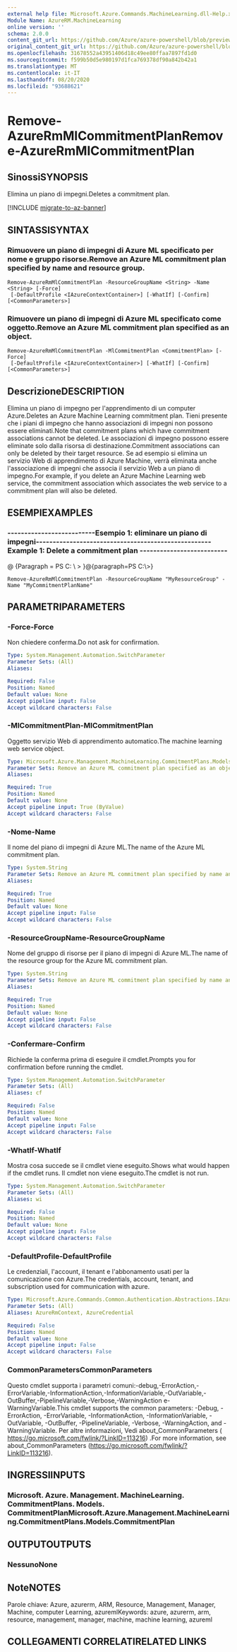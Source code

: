 ```yaml
---
external help file: Microsoft.Azure.Commands.MachineLearning.dll-Help.xml
Module Name: AzureRM.MachineLearning
online version: ''
schema: 2.0.0
content_git_url: https://github.com/Azure/azure-powershell/blob/preview/src/ResourceManager/MachineLearning/Commands.MachineLearning/help/Remove-AzureRmMlCommitmentPlan.md
original_content_git_url: https://github.com/Azure/azure-powershell/blob/preview/src/ResourceManager/MachineLearning/Commands.MachineLearning/help/Remove-AzureRmMlCommitmentPlan.md
ms.openlocfilehash: 31678552a43951406d18c49ee80ffaa7897fd1d0
ms.sourcegitcommit: f599b50d5e980197d1fca769378df90a842b42a1
ms.translationtype: MT
ms.contentlocale: it-IT
ms.lasthandoff: 08/20/2020
ms.locfileid: "93688621"
---
```

# <span data-ttu-id="35611-101">Remove-AzureRmMlCommitmentPlan</span><span class="sxs-lookup"><span data-stu-id="35611-101">Remove-AzureRmMlCommitmentPlan</span></span>

## <span data-ttu-id="35611-102">Sinossi</span><span class="sxs-lookup"><span data-stu-id="35611-102">SYNOPSIS</span></span>
<span data-ttu-id="35611-103">Elimina un piano di impegni.</span><span class="sxs-lookup"><span data-stu-id="35611-103">Deletes a commitment plan.</span></span>

[!INCLUDE [migrate-to-az-banner](../../includes/migrate-to-az-banner.md)]

## <span data-ttu-id="35611-104">SINTASSI</span><span class="sxs-lookup"><span data-stu-id="35611-104">SYNTAX</span></span>

### <span data-ttu-id="35611-105">Rimuovere un piano di impegni di Azure ML specificato per nome e gruppo risorse.</span><span class="sxs-lookup"><span data-stu-id="35611-105">Remove an Azure ML commitment plan specified by name and resource group.</span></span>
```
Remove-AzureRmMlCommitmentPlan -ResourceGroupName <String> -Name <String> [-Force]
 [-DefaultProfile <IAzureContextContainer>] [-WhatIf] [-Confirm] [<CommonParameters>]
```

### <span data-ttu-id="35611-106">Rimuovere un piano di impegni di Azure ML specificato come oggetto.</span><span class="sxs-lookup"><span data-stu-id="35611-106">Remove an Azure ML commitment plan specified as an object.</span></span>
```
Remove-AzureRmMlCommitmentPlan -MlCommitmentPlan <CommitmentPlan> [-Force]
 [-DefaultProfile <IAzureContextContainer>] [-WhatIf] [-Confirm] [<CommonParameters>]
```

## <span data-ttu-id="35611-107">Descrizione</span><span class="sxs-lookup"><span data-stu-id="35611-107">DESCRIPTION</span></span>
<span data-ttu-id="35611-108">Elimina un piano di impegno per l'apprendimento di un computer Azure.</span><span class="sxs-lookup"><span data-stu-id="35611-108">Deletes an Azure Machine Learning commitment plan.</span></span> <span data-ttu-id="35611-109">Tieni presente che i piani di impegno che hanno associazioni di impegni non possono essere eliminati.</span><span class="sxs-lookup"><span data-stu-id="35611-109">Note that commitment plans which have commitment associations cannot be deleted.</span></span> <span data-ttu-id="35611-110">Le associazioni di impegno possono essere eliminate solo dalla risorsa di destinazione.</span><span class="sxs-lookup"><span data-stu-id="35611-110">Commitment associations can only be deleted by their target resource.</span></span> <span data-ttu-id="35611-111">Se ad esempio si elimina un servizio Web di apprendimento di Azure Machine, verrà eliminata anche l'associazione di impegni che associa il servizio Web a un piano di impegno.</span><span class="sxs-lookup"><span data-stu-id="35611-111">For example, if you delete an Azure Machine Learning web service, the commitment association which associates the web service to a commitment plan will also be deleted.</span></span>

## <span data-ttu-id="35611-112">ESEMPI</span><span class="sxs-lookup"><span data-stu-id="35611-112">EXAMPLES</span></span>

### <span data-ttu-id="35611-113">--------------------------Esempio 1: eliminare un piano di impegni--------------------------</span><span class="sxs-lookup"><span data-stu-id="35611-113">--------------------------  Example 1: Delete a commitment plan  --------------------------</span></span>
<span data-ttu-id="35611-114">@ {Paragraph = PS C: \\ \> }</span><span class="sxs-lookup"><span data-stu-id="35611-114">@{paragraph=PS C:\\\>}</span></span>





```
Remove-AzureRmMlCommitmentPlan -ResourceGroupName "MyResourceGroup" -Name "MyCommitmentPlanName"
```

## <span data-ttu-id="35611-115">PARAMETRI</span><span class="sxs-lookup"><span data-stu-id="35611-115">PARAMETERS</span></span>

### <span data-ttu-id="35611-116">-Force</span><span class="sxs-lookup"><span data-stu-id="35611-116">-Force</span></span>
<span data-ttu-id="35611-117">Non chiedere conferma.</span><span class="sxs-lookup"><span data-stu-id="35611-117">Do not ask for confirmation.</span></span>

```yaml
Type: System.Management.Automation.SwitchParameter
Parameter Sets: (All)
Aliases: 

Required: False
Position: Named
Default value: None
Accept pipeline input: False
Accept wildcard characters: False
```

### <span data-ttu-id="35611-118">-MlCommitmentPlan</span><span class="sxs-lookup"><span data-stu-id="35611-118">-MlCommitmentPlan</span></span>
<span data-ttu-id="35611-119">Oggetto servizio Web di apprendimento automatico.</span><span class="sxs-lookup"><span data-stu-id="35611-119">The machine learning web service object.</span></span>

```yaml
Type: Microsoft.Azure.Management.MachineLearning.CommitmentPlans.Models.CommitmentPlan
Parameter Sets: Remove an Azure ML commitment plan specified as an object.
Aliases: 

Required: True
Position: Named
Default value: None
Accept pipeline input: True (ByValue)
Accept wildcard characters: False
```

### <span data-ttu-id="35611-120">-Nome</span><span class="sxs-lookup"><span data-stu-id="35611-120">-Name</span></span>
<span data-ttu-id="35611-121">Il nome del piano di impegni di Azure ML.</span><span class="sxs-lookup"><span data-stu-id="35611-121">The name of the Azure ML commitment plan.</span></span>

```yaml
Type: System.String
Parameter Sets: Remove an Azure ML commitment plan specified by name and resource group.
Aliases: 

Required: True
Position: Named
Default value: None
Accept pipeline input: False
Accept wildcard characters: False
```

### <span data-ttu-id="35611-122">-ResourceGroupName</span><span class="sxs-lookup"><span data-stu-id="35611-122">-ResourceGroupName</span></span>
<span data-ttu-id="35611-123">Nome del gruppo di risorse per il piano di impegni di Azure ML.</span><span class="sxs-lookup"><span data-stu-id="35611-123">The name of the resource group for the Azure ML commitment plan.</span></span>

```yaml
Type: System.String
Parameter Sets: Remove an Azure ML commitment plan specified by name and resource group.
Aliases: 

Required: True
Position: Named
Default value: None
Accept pipeline input: False
Accept wildcard characters: False
```

### <span data-ttu-id="35611-124">-Confermare</span><span class="sxs-lookup"><span data-stu-id="35611-124">-Confirm</span></span>
<span data-ttu-id="35611-125">Richiede la conferma prima di eseguire il cmdlet.</span><span class="sxs-lookup"><span data-stu-id="35611-125">Prompts you for confirmation before running the cmdlet.</span></span>

```yaml
Type: System.Management.Automation.SwitchParameter
Parameter Sets: (All)
Aliases: cf

Required: False
Position: Named
Default value: None
Accept pipeline input: False
Accept wildcard characters: False
```

### <span data-ttu-id="35611-126">-WhatIf</span><span class="sxs-lookup"><span data-stu-id="35611-126">-WhatIf</span></span>
<span data-ttu-id="35611-127">Mostra cosa succede se il cmdlet viene eseguito.</span><span class="sxs-lookup"><span data-stu-id="35611-127">Shows what would happen if the cmdlet runs.</span></span> <span data-ttu-id="35611-128">Il cmdlet non viene eseguito.</span><span class="sxs-lookup"><span data-stu-id="35611-128">The cmdlet is not run.</span></span>

```yaml
Type: System.Management.Automation.SwitchParameter
Parameter Sets: (All)
Aliases: wi

Required: False
Position: Named
Default value: None
Accept pipeline input: False
Accept wildcard characters: False
```

### <span data-ttu-id="35611-129">-DefaultProfile</span><span class="sxs-lookup"><span data-stu-id="35611-129">-DefaultProfile</span></span>
<span data-ttu-id="35611-130">Le credenziali, l'account, il tenant e l'abbonamento usati per la comunicazione con Azure.</span><span class="sxs-lookup"><span data-stu-id="35611-130">The credentials, account, tenant, and subscription used for communication with azure.</span></span>

```yaml
Type: Microsoft.Azure.Commands.Common.Authentication.Abstractions.IAzureContextContainer
Parameter Sets: (All)
Aliases: AzureRmContext, AzureCredential

Required: False
Position: Named
Default value: None
Accept pipeline input: False
Accept wildcard characters: False
```

### <span data-ttu-id="35611-131">CommonParameters</span><span class="sxs-lookup"><span data-stu-id="35611-131">CommonParameters</span></span>
<span data-ttu-id="35611-132">Questo cmdlet supporta i parametri comuni:-debug,-ErrorAction,-ErrorVariable,-InformationAction,-InformationVariable,-OutVariable,-OutBuffer,-PipelineVariable,-Verbose,-WarningAction e-WarningVariable.</span><span class="sxs-lookup"><span data-stu-id="35611-132">This cmdlet supports the common parameters: -Debug, -ErrorAction, -ErrorVariable, -InformationAction, -InformationVariable, -OutVariable, -OutBuffer, -PipelineVariable, -Verbose, -WarningAction, and -WarningVariable.</span></span> <span data-ttu-id="35611-133">Per altre informazioni, Vedi about_CommonParameters ( https://go.microsoft.com/fwlink/?LinkID=113216) .</span><span class="sxs-lookup"><span data-stu-id="35611-133">For more information, see about_CommonParameters (https://go.microsoft.com/fwlink/?LinkID=113216).</span></span>

## <span data-ttu-id="35611-134">INGRESSI</span><span class="sxs-lookup"><span data-stu-id="35611-134">INPUTS</span></span>

### <span data-ttu-id="35611-135">Microsoft. Azure. Management. MachineLearning. CommitmentPlans. Models. CommitmentPlan</span><span class="sxs-lookup"><span data-stu-id="35611-135">Microsoft.Azure.Management.MachineLearning.CommitmentPlans.Models.CommitmentPlan</span></span>

## <span data-ttu-id="35611-136">OUTPUT</span><span class="sxs-lookup"><span data-stu-id="35611-136">OUTPUTS</span></span>

### <span data-ttu-id="35611-137">Nessuno</span><span class="sxs-lookup"><span data-stu-id="35611-137">None</span></span>

## <span data-ttu-id="35611-138">Note</span><span class="sxs-lookup"><span data-stu-id="35611-138">NOTES</span></span>
<span data-ttu-id="35611-139">Parole chiave: Azure, azurerm, ARM, Resource, Management, Manager, Machine, computer Learning, azureml</span><span class="sxs-lookup"><span data-stu-id="35611-139">Keywords: azure, azurerm, arm, resource, management, manager, machine, machine learning, azureml</span></span>

## <span data-ttu-id="35611-140">COLLEGAMENTI CORRELATI</span><span class="sxs-lookup"><span data-stu-id="35611-140">RELATED LINKS</span></span>


